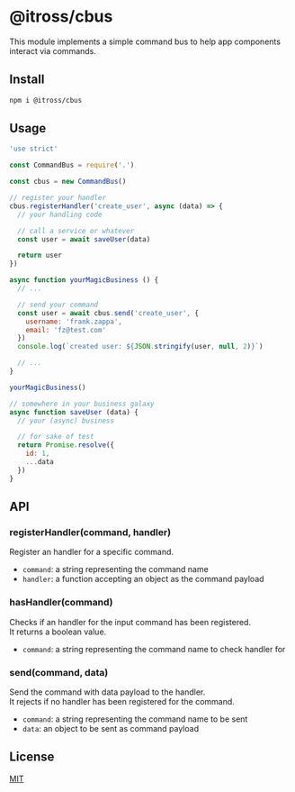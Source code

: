# @itross/cbus

This module implements a simple command bus to help app components interact via
commands.

## Install

```bash
npm i @itross/cbus
```

## Usage

```js
'use strict'

const CommandBus = require('.')

const cbus = new CommandBus()

// register your handler
cbus.registerHandler('create_user', async (data) => {
  // your handling code

  // call a service or whatever
  const user = await saveUser(data)

  return user
})

async function yourMagicBusiness () {
  // ...

  // send your command
  const user = await cbus.send('create_user', {
    username: 'frank.zappa',
    email: 'fz@test.com'
  })
  console.log(`created user: ${JSON.stringify(user, null, 2)}`)

  // ...
}

yourMagicBusiness()

// somewhere in your business galaxy
async function saveUser (data) {
  // your (async) business

  // for sake of test
  return Promise.resolve({
    id: 1,
    ...data
  })
}
```

## API

### registerHandler(command, handler)
Register an handler for a specific command.
* ```command```: a string representing the command name
* ```handler```: a function accepting an object as the command payload

### hasHandler(command)
Checks if an handler for the input command has been registered.<br>
It returns a boolean value.
* ```command```: a string representing the command name to check handler for

### send(command, data)
Send the command with data payload to the handler.<br>
It rejects if no handler has been registered for the command.
* ```command```: a string representing the command name to be sent
* ```data```: an object to be sent as command payload

## License

[MIT](LICENSE)
